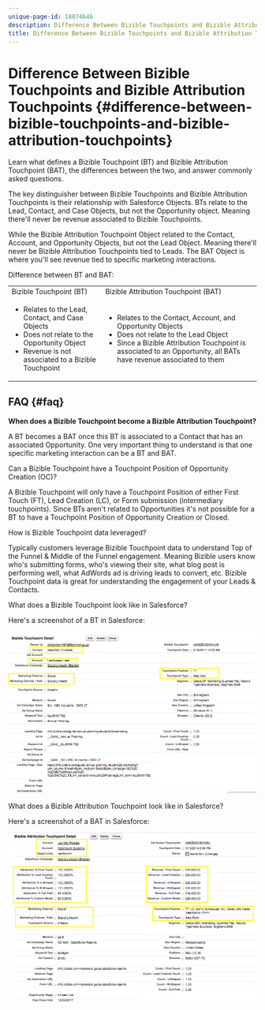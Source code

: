 ```yaml
---
unique-page-id: 18874646
description: Difference Between Bizible Touchpoints and Bizible Attribution Touchpoints - Bizible - Product Documentation
title: Difference Between Bizible Touchpoints and Bizible Attribution Touchpoints
---
```


# Difference Between Bizible Touchpoints and Bizible Attribution Touchpoints {#difference-between-bizible-touchpoints-and-bizible-attribution-touchpoints}

Learn what defines a Bizible Touchpoint (BT) and Bizible Attribution Touchpoint (BAT), the differences between the two, and answer commonly asked questions.

The key distinguisher between Bizible Touchpoints and Bizible Attribution Touchpoints is their relationship with Salesforce Objects. BTs relate to the Lead, Contact, and Case Objects, but not the Opportunity object. Meaning there'll never be revenue associated to Bizible Touchpoints.

While the Bizible Attribution Touchpoint Object related to the Contact, Account, and Opportunity Objects, but not the Lead Object. Meaning there'll never be Bizible Attribution Touchpoints tied to Leads. The BAT Object is where you'll see revenue tied to specific marketing interactions.

Difference between BT and BAT:

<table> 
 <colgroup> 
  <col> 
  <col> 
 </colgroup> 
 <tbody> 
  <tr> 
   <td>Bizible Touchpoint (BT)</td> 
   <td>Bizible Attribution Touchpoint (BAT)</td> 
  </tr> 
  <tr> 
   <td> 
    <ul> 
     <li>Relates to the Lead, Contact, and Case Objects</li> 
     <li>Does not relate to the Opportunity Object</li> 
     <li>Revenue is not associated to a Bizible Touchpoint</li> 
    </ul></td> 
   <td> 
    <ul> 
     <li>Relates to the Contact, Account, and Opportunity Objects</li> 
     <li>Does not relate to the Lead Object</li> 
     <li>Since a Bizible Attribution Touchpoint is associated to an Opportunity, all BATs have revenue associated to them</li> 
    </ul></td> 
  </tr> 
 </tbody> 
</table>

## FAQ {#faq}

**When does a Bizible Touchpoint become a Bizible Attribution Touchpoint?**

A BT becomes a BAT once this BT is associated to a Contact that has an associated Opportunity. One very important thing to understand is that one specific marketing interaction can be a BT and BAT.

Can a Bizible Touchpoint have a Touchpoint Position of Opportunity Creation (OC)?

A Bizible Touchpoint will only have a Touchpoint Position of either First Touch (FT), Lead Creation (LC), or Form submission (intermediary touchpoints). Since BTs aren't related to Opportunities it's not possible for a BT to have a Touchpoint Position of Opportunity Creation or Closed.

How is Bizible Touchpoint data leveraged?

Typically customers leverage Bizible Touchpoint data to understand Top of the Funnel & Middle of the Funnel engagement. Meaning Bizible users know who's submitting forms, who's viewing their site, what blog post is performing well, what AdWords ad is driving leads to convert, etc. Bizible Touchpoint data is great for understanding the engagement of your Leads & Contacts.

What does a Bizible Touchpoint look like in Salesforce?

Here's a screenshot of a BT in Salesforce:

![](assets/1.png)

What does a Bizible Attribution Touchpoint look like in Salesforce?

Here's a screenshot of a BAT in Salesforce:

![](assets/2.png)

